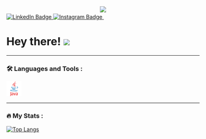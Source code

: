 

<!--
**kalynstricklin/kalynstricklin** is a ✨ _special_ ✨ repository because its `README.md` (this file) appears on your GitHub profile.
-->

<div id="header" align="center">
  <img src="https://media.giphy.com/media/M9gbBd9nbDrOTu1Mqx/giphy.gif" width="100"/>
</div>

<div id="badges">
  <a href="https://www.linkedin.com/in/kalyn-stricklin-46451a279/">
  <img src="https://img.shields.io/badge/LinkedIn-pink?logo=linkedin&logoColor=white&style=for-the-badge" alt="LinkedIn Badge"/>
  </a>
  <a href="https://www.instagram.com/ka7yn/">
  <img src="https://img.shields.io/badge/Instagram-pink?logo=instagram&logoColor=white&style=for-the-badge" alt="Instagram Badge"/>
  </a>
<img src="https://komarev.com/ghpvc/?username=kalynstricklin&style=flat-square&color=blue" alt=""/>
  <h1>
    Hey there!
    <img src="https://media.giphy.com/media/hvRJCLFzcasrR4ia7z/giphy.gif" width="30px"/>
  </h1>
</div>


---

### :hammer_and_wrench: Languages and Tools :
<div>
   <img src="https://github.com/devicons/devicon/blob/master/icons/java/java-original-wordmark.svg" title="Java" alt="Java" width="40" height="40"/>&nbsp;
  
</div>

---
### :fire: My Stats :

[![Top Langs](https://github-readme-stats.vercel.app/api/top-langs/?username=kalynstricklin&layout=compact&theme=vision-friendly-dark)](https://github.com/anuraghazra/github-readme-stats)

